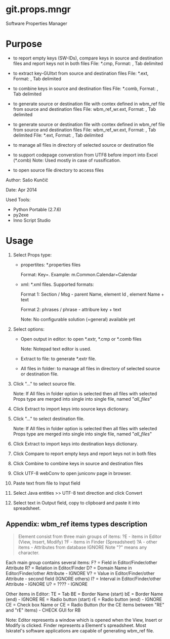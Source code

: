 git.props.mngr
==============

Software Properties Manager

# Purpose
* to report empty keys (SW-IDs),
    compare keys in source and destination files and report keys not in both files
    File: *.cmp, Format: <SW-ID> <SRC-GUI-TXT>, Tab delimited

* to extract key-GUItxt from source and destination files
    File: *.ext, Format: <SW-ID> <SRC-GUI-TXT>, Tab delimited

* to combine keys in source and destination files
    File: *.comb, Format: <Src Dir> <File> <Ratio> <SW ID> <English> <Russian>, Tab delimited

* to generate source or destination file with contex defined in wbm_ref file from source and destination files
    File: wbm_ref_wr.ext, Format: <Src Dir> <File> <Ratio> <SW ID> <English> <Russian>, Tab delimited

* to generate source or destination file with contex defined in wbm_ref file from source and destination files
    File: wbm_ref_wr.ext, Format: <Src Dir> <File> <Ratio> <SW ID> <English> <Russian>, Tab delimited
    File: *.ext, Format: <SW-ID> <SRC-GUI-TXT> <TypesSum>, Tab delimited

* to manage all files in directory of selected source or destination file
* to support codepage converstion from UTF8 before import into Excel (*.comb)
    Note: Used mostly in case of russification.
* to open source file directory to access files

Author:   Sašo Kunčič

Date:  Apr 2014

Used Tools:
* Python Portable (2.7.6)
* py2exe
* Inno Script Studio

# Usage
1.  Select Props type:

       * propertites: *.properties files

         Format: Key=<GUI string>. Example: m.Common.Calendar=Calendar
       * xml: *.xml files. Supported formats:

         Format 1: Section / Msg - parent Name, element Id , element Name + text

         Format 2: phrases / phrase - attribure key + text

         Note: No configurable solution (=general) available yet
2.  Select options:
       * Open output in editor: to open *.extr, *.cmp or *.comb files

         Note: Notepad text editor is used.

       * Extract to file: to generate *.extr file.
       * All files in folder: to manage all files in directory of selected source or destination file.
3.  Click "..." to select source file.

       Note: If All files in folder option is selected then all files with selected Props type
             are merged into single into single file, named "_all_files_"<Directory Name>
4.  Click Extract to import keys into source keys dictionary.
5.  Click "..." to select destination file.

       Note: If All files in folder option is selected then all files with selected Props type
             are merged into single into single file, named "_all_files_"<Directory Name>
6.  Click Extract to import keys into destination keys dictionary.
7.  Click Compare to report empty keys and report keys not in both files
8.  Click Combine to combine keys in source and destination files
9.  Click UTF-8 webConv to open juniconv page in browser.
10.  Paste text from file to Input field
11.  Select Java entities >> UTF-8 text direction and click Convert
12.  Select text in Output field, copy to clipboard and paste it into spreadsheet.

##   Appendix: wbm_ref items types description

> Element consist from three main groups of items:
>  ?E - 	items in Editor (View, Insert, Modify)
>  ?F - 	items in Finder (Spreadsheet)
>  ?A - 	other items - Attributes from database IGNORE
>  Note	"?" means any character.

   Each main group contains several items:
   F? = 	Field in Editor/Finder/other Attribute
   R? = 	Relation in Editor/Finder
   D? = 	Domain Name in Editor/Finder/other Attribute - IGNORE
   V? = 	Value in Editor/Finder/other Attribute - second field (IGNORE others)
   I? = 	Interval in Editor/Finder/other Attribute - IGNORE
   U? =    ???? - IGNORE

   Other items in Editor:
   TE = 	Tab
   BE = 	Border Name (start)
   bE = 	Border Name (end) - IGNORE
   RE = 	Radio button (start)
   rE = 	Radio button (end) - IGNORE
   CE = 	Check box Name
   or CE = 	Radio Button (for the CE items between "RE" and "rE" items) - CHECK GUI for RB

   Note: Editor represents a window which is opened when the View, Insert or Modify is clicked.
         Finder represents a Element's spreadsheet.
         Most Iskratel's software applications are capable of generating wbm_ref file.